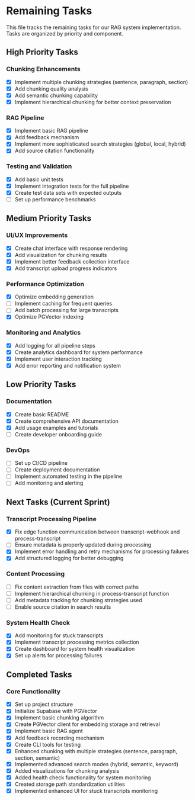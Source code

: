 
# Remaining Tasks

This file tracks the remaining tasks for our RAG system implementation. Tasks are organized by priority and component.

## High Priority Tasks

### Chunking Enhancements
- [x] Implement multiple chunking strategies (sentence, paragraph, section)
- [x] Add chunking quality analysis
- [x] Add semantic chunking capability
- [x] Implement hierarchical chunking for better context preservation

### RAG Pipeline
- [x] Implement basic RAG pipeline
- [x] Add feedback mechanism
- [x] Implement more sophisticated search strategies (global, local, hybrid)
- [x] Add source citation functionality

### Testing and Validation
- [x] Add basic unit tests
- [x] Implement integration tests for the full pipeline
- [x] Create test data sets with expected outputs
- [ ] Set up performance benchmarks

## Medium Priority Tasks

### UI/UX Improvements
- [x] Create chat interface with response rendering
- [x] Add visualization for chunking results
- [x] Implement better feedback collection interface
- [x] Add transcript upload progress indicators

### Performance Optimization
- [x] Optimize embedding generation
- [ ] Implement caching for frequent queries
- [ ] Add batch processing for large transcripts
- [x] Optimize PGVector indexing

### Monitoring and Analytics
- [x] Add logging for all pipeline steps
- [x] Create analytics dashboard for system performance
- [x] Implement user interaction tracking
- [x] Add error reporting and notification system

## Low Priority Tasks

### Documentation
- [x] Create basic README
- [x] Create comprehensive API documentation
- [x] Add usage examples and tutorials
- [ ] Create developer onboarding guide

### DevOps
- [ ] Set up CI/CD pipeline
- [ ] Create deployment documentation
- [ ] Implement automated testing in the pipeline
- [ ] Add monitoring and alerting

## Next Tasks (Current Sprint)

### Transcript Processing Pipeline
- [x] Fix edge function communication between transcript-webhook and process-transcript 
- [ ] Ensure metadata is properly updated during processing
- [x] Implement error handling and retry mechanisms for processing failures
- [x] Add structured logging for better debugging

### Content Processing
- [ ] Fix content extraction from files with correct paths
- [ ] Implement hierarchical chunking in process-transcript function
- [ ] Add metadata tracking for chunking strategies used
- [ ] Enable source citation in search results

### System Health Check
- [x] Add monitoring for stuck transcripts
- [x] Implement transcript processing metrics collection
- [x] Create dashboard for system health visualization
- [x] Set up alerts for processing failures

## Completed Tasks

### Core Functionality
- [x] Set up project structure
- [x] Initialize Supabase with PGVector
- [x] Implement basic chunking algorithm
- [x] Create PGVector client for embedding storage and retrieval
- [x] Implement basic RAG agent
- [x] Add feedback recording mechanism
- [x] Create CLI tools for testing
- [x] Enhanced chunking with multiple strategies (sentence, paragraph, section, semantic)
- [x] Implemented advanced search modes (hybrid, semantic, keyword)
- [x] Added visualizations for chunking analysis
- [x] Added health check functionality for system monitoring
- [x] Created storage path standardization utilities
- [x] Implemented enhanced UI for stuck transcripts monitoring
